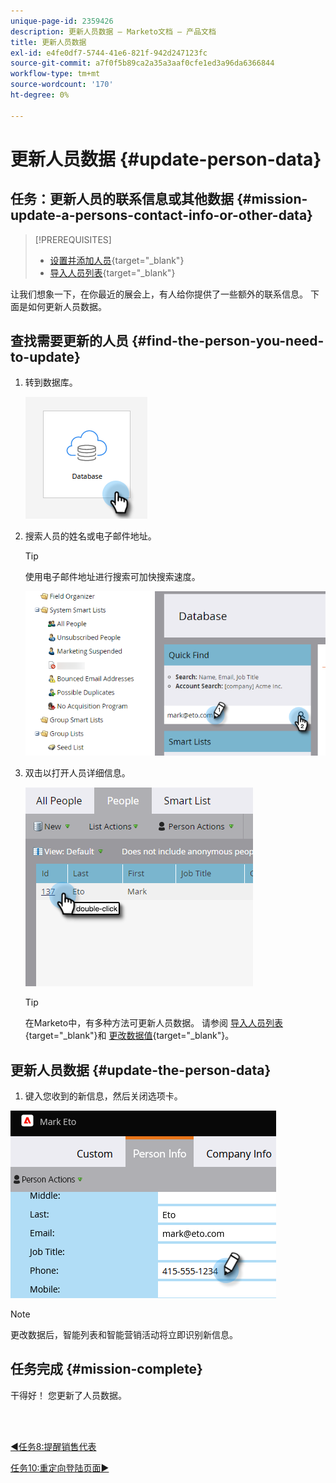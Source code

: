 ```yaml
---
unique-page-id: 2359426
description: 更新人员数据 — Marketo文档 — 产品文档
title: 更新人员数据
exl-id: e4fe0df7-5744-41e6-821f-942d247123fc
source-git-commit: a7f0f5b89ca2a35a3aaf0cfe1ed3a96da6366844
workflow-type: tm+mt
source-wordcount: '170'
ht-degree: 0%

---
```


# 更新人员数据 {#update-person-data}

## 任务：更新人员的联系信息或其他数据 {#mission-update-a-persons-contact-info-or-other-data}

>[!PREREQUISITES]
>
>* [设置并添加人员](/help/marketo/getting-started/quick-wins/get-set-up-and-add-a-person.md){target=&quot;_blank&quot;}
>* [导入人员列表](/help/marketo/getting-started/quick-wins/import-a-list-of-people.md){target=&quot;_blank&quot;}


让我们想象一下，在你最近的展会上，有人给你提供了一些额外的联系信息。 下面是如何更新人员数据。

## 查找需要更新的人员 {#find-the-person-you-need-to-update}

1. 转到数据库。

   ![](assets/update-person-data-1.png)

1. 搜索人员的姓名或电子邮件地址。

   >[!TIP]
   >
   >使用电子邮件地址进行搜索可加快搜索速度。

   ![](assets/update-person-data-2.png)

1. 双击以打开人员详细信息。

   ![](assets/update-person-data-3.png)

   >[!TIP]
   >
   >在Marketo中，有多种方法可更新人员数据。 请参阅 [导入人员列表](/help/marketo/getting-started/quick-wins/import-a-list-of-people.md){target=&quot;_blank&quot;}和 [更改数据值](/help/marketo/product-docs/core-marketo-concepts/smart-campaigns/flow-actions/change-data-value.md){target=&quot;_blank&quot;}。

## 更新人员数据 {#update-the-person-data}

1. 键入您收到的新信息，然后关闭选项卡。

![](assets/update-person-data-4.png)

>[!NOTE]
>
>更改数据后，智能列表和智能营销活动将立即识别新信息。

## 任务完成 {#mission-complete}

干得好！ 您更新了人员数据。

<br> 

[◄任务8:提醒销售代表](/help/marketo/getting-started/quick-wins/alert-the-sales-rep.md)

[任务10:重定向登陆页面►](/help/marketo/getting-started/quick-wins/redirect-a-landing-page.md)
